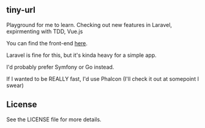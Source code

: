 ## tiny-url

Playground for me to learn. 
Checking out new features in Laravel, expirmenting with TDD, Vue.js


You can find the front-end [here](https://github.com/miodzie/smolurl-vue/).


Laravel is fine for this, but it's kinda heavy for a simple app.

I'd probably prefer Symfony or Go instead.

If I wanted to be REALLY fast, I'd use Phalcon (I'll check it out at somepoint I
swear)

## License

See the LICENSE file for more details.
